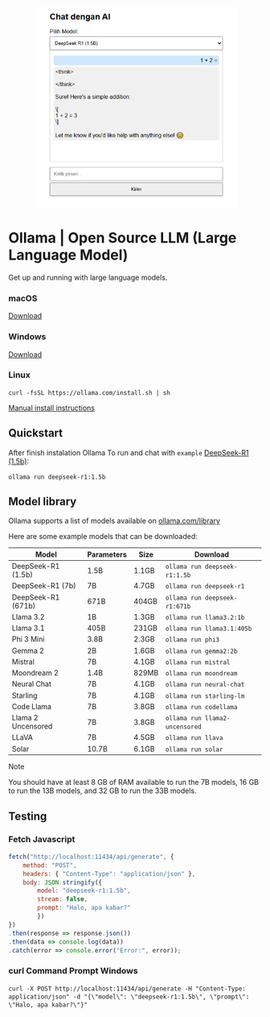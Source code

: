 <div align="center">
  <a href="https://fauzi8162.github.io/Ollama-Model-Ui-Chat-Design/" />
    <img alt="ollama" height="400px" src="https://github.com/fauzi8162/Ollama-Model-Ui-Chat-Design/blob/main/screenshot.png">
  </a>
</div>

# Ollama | Open Source LLM (Large Language Model)

Get up and running with large language models.

### macOS

[Download](https://ollama.com/download/Ollama-darwin.zip)

### Windows

[Download](https://ollama.com/download/OllamaSetup.exe)

### Linux

```shell
curl -fsSL https://ollama.com/install.sh | sh
```

[Manual install instructions](https://github.com/ollama/ollama/blob/main/docs/linux.md)

## Quickstart

After finish instalation Ollama
To run and chat with `example` [DeepSeek-R1 (1.5b)](https://ollama.com/library/deepseek-r1:1.5b):

```shell
ollama run deepseek-r1:1.5b
```

## Model library

Ollama supports a list of models available on [ollama.com/library](https://ollama.com/library 'ollama model library')

Here are some example models that can be downloaded:

| Model              | Parameters | Size  | Download                         |
| ------------------ | ---------- | ----- | -------------------------------- |
| DeepSeek-R1 (1.5b) | 1.5B       | 1.1GB | `ollama run deepseek-r1:1.5b`    |
| DeepSeek-R1 (7b)   | 7B         | 4.7GB | `ollama run deepseek-r1`         |
| DeepSeek-R1 (671b) | 671B       | 404GB | `ollama run deepseek-r1:671b`    |
| Llama 3.2          | 1B         | 1.3GB | `ollama run llama3.2:1b`         |
| Llama 3.1          | 405B       | 231GB | `ollama run llama3.1:405b`       |
| Phi 3 Mini         | 3.8B       | 2.3GB | `ollama run phi3`                |
| Gemma 2            | 2B         | 1.6GB | `ollama run gemma2:2b`           |
| Mistral            | 7B         | 4.1GB | `ollama run mistral`             |
| Moondream 2        | 1.4B       | 829MB | `ollama run moondream`           |
| Neural Chat        | 7B         | 4.1GB | `ollama run neural-chat`         |
| Starling           | 7B         | 4.1GB | `ollama run starling-lm`         |
| Code Llama         | 7B         | 3.8GB | `ollama run codellama`           |
| Llama 2 Uncensored | 7B         | 3.8GB | `ollama run llama2-uncensored`   |
| LLaVA              | 7B         | 4.5GB | `ollama run llava`               |
| Solar              | 10.7B      | 6.1GB | `ollama run solar`               |

> [!NOTE]
> You should have at least 8 GB of RAM available to run the 7B models, 16 GB to run the 13B models, and 32 GB to run the 33B models.

## Testing

### Fetch Javascript

```js
fetch("http://localhost:11434/api/generate", {
    method: "POST",
    headers: { "Content-Type": "application/json" },
    body: JSON.stringify({ 
		model: "deepseek-r1:1.5b", 
		stream: false, 
		prompt: "Halo, apa kabar?" 
		})
})
.then(response => response.json())
.then(data => console.log(data))
.catch(error => console.error("Error:", error));
```

### curl Command Prompt Windows

   ```shell
   curl -X POST http://localhost:11434/api/generate -H "Content-Type: application/json" -d "{\"model\": \"deepseek-r1:1.5b\", \"prompt\": \"Halo, apa kabar?\"}"
   ```
